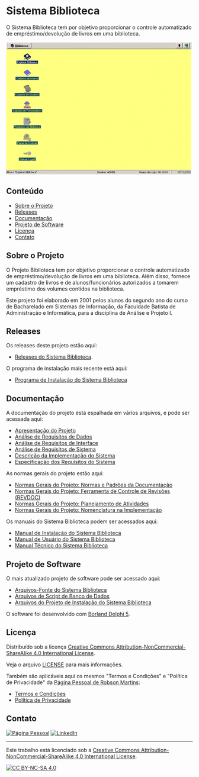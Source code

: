 # Sistema Biblioteca
O Sistema Biblioteca tem por objetivo proporcionar o controle automatizado de empréstimo/devolução de livros em uma biblioteca.

![](https://github.com/robsonsmartins/biblioteca/blob/main/images/main.png)

## Conteúdo

* [Sobre o Projeto](#sobre-o-projeto)
* [Releases](#releases)
* [Documentação](#documentação)
* [Projeto de Software](#projeto-de-software)
* [Licença](#licença)
* [Contato](#contato)

## Sobre o Projeto

O Projeto Biblioteca tem por objetivo proporcionar o controle automatizado de empréstimo/devolução de livros em uma biblioteca.
Além disso, fornece um cadastro de livros e de alunos/funcionários autorizados a tomarem empréstimo dos volumes contidos na biblioteca.

Este projeto foi elaborado em 2001 pelos alunos do segundo ano do curso de Bacharelado em Sistemas de Informação, da Faculdade Batista de Administração e Informática,
para a disciplina de Análise e Projeto I.

## Releases

Os releases deste projeto estão aqui:

- [Releases do Sistema Biblioteca](https://github.com/robsonsmartins/biblioteca/releases).

O programa de instalação mais recente está aqui:

- [Programa de Instalação do Sistema Biblioteca](https://github.com/robsonsmartins/biblioteca/blob/main/ins01)

## Documentação

A documentação do projeto está espalhada em vários arquivos, e pode ser acessada aqui:

- [Apresentação do Projeto](https://github.com/robsonsmartins/biblioteca/blob/main/apr01/apr01.pdf)
- [Análise de Requisitos de Dados](https://github.com/robsonsmartins/biblioteca/blob/main/ard01/ard01.pdf)
- [Análise de Requisitos de Interface](https://github.com/robsonsmartins/biblioteca/blob/main/ari01/ari01.pdf)
- [Análise de Requisitos de Sistema](https://github.com/robsonsmartins/biblioteca/blob/main/ars01/ars01.pdf)
- [Descrição da Implementação do Sistema](https://github.com/robsonsmartins/biblioteca/blob/main/dis01/dis01.pdf)
- [Especificação dos Requisitos do Sistema](https://github.com/robsonsmartins/biblioteca/blob/main/ers01/ers01.pdf)

As normas gerais do projeto estão aqui:

- [Normas Gerais do Projeto: Normas e Padrões da Documentação](https://github.com/robsonsmartins/biblioteca/blob/main/ngp01/ngp01.pdf)
- [Normas Gerais do Projeto: Ferramenta de Controle de Revisões (REVDOC)](https://github.com/robsonsmartins/biblioteca/blob/main/ngp02/ngp02.pdf)
- [Normas Gerais do Projeto: Planejamento de Atividades](https://github.com/robsonsmartins/biblioteca/blob/main/ngp03/ngp03.pdf)
- [Normas Gerais do Projeto: Nomenclatura na Implementação](https://github.com/robsonsmartins/biblioteca/blob/main/ngp04/ngp04.pdf)

Os manuais do Sistema Biblioteca podem ser acessados aqui:

- [Manual de Instalação do Sistema Biblioteca](https://github.com/robsonsmartins/biblioteca/blob/main/man01/man01.pdf)
- [Manual de Usuário do Sistema Biblioteca](https://github.com/robsonsmartins/biblioteca/blob/main/man02/man02.pdf)
- [Manual Técnico do Sistema Biblioteca](https://github.com/robsonsmartins/biblioteca/blob/main/man03/man03.pdf)

## Projeto de Software

O mais atualizado projeto de software pode ser acessado aqui:

- [Arquivos-Fonte do Sistema Biblioteca](https://github.com/robsonsmartins/biblioteca/blob/main/afp01)
- [Arquivos de Script de Banco de Dados](https://github.com/robsonsmartins/biblioteca/blob/main/afp02)
- [Arquivos do Projeto de Instalação do Sistema Biblioteca](https://github.com/robsonsmartins/biblioteca/blob/main/afp03)

O software foi desenvolvido com [Borland Delphi 5](https://en.wikipedia.org/wiki/Borland_Delphi).

## Licença

Distribuído sob a licença [Creative Commons Attribution-NonCommercial-ShareAlike 4.0 International License][cc-by-nc-sa]. 

Veja o arquivo [LICENSE](https://github.com/robsonsmartins/bibliotteca/blob/main/LICENSE) para mais informações.

Também são aplicáveis aqui os mesmos "Termos e Condições" e "Política de Privacidade" da [Página Pessoal de Robson Martins](https://www.robsonmartins.com):

- [Termos e Condições](https://www.robsonmartins.com/content/policy/terms.php)
- [Política de Privacidade](https://www.robsonmartins.com/content/policy/privacy.php)

## Contato

[![Página Pessoal][contact-site-shield]][contact-site-url] [![LinkedIn][contact-linkedin-shield]][contact-linkedin-url]

---

Este trabalho está licenciado sob a [Creative Commons Attribution-NonCommercial-ShareAlike 4.0 International License][cc-by-nc-sa].

[![CC BY-NC-SA 4.0][cc-by-nc-sa-image]][cc-by-nc-sa]

[cc-by-nc-sa]: http://creativecommons.org/licenses/by-nc-sa/4.0/
[cc-by-nc-sa-image]: https://licensebuttons.net/l/by-nc-sa/4.0/88x31.png

[contact-site-shield]: https://img.shields.io/badge/Home%20Page-robsonmartins.com-green?style=plastic
[contact-site-url]: https://www.robsonmartins.com
[contact-linkedin-shield]: https://img.shields.io/badge/LinkedIn-robsonmartins-blue?style=plastic
[contact-linkedin-url]: https://www.linkedin.com/in/robsonmartins/
